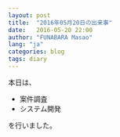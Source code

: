 ```yaml
---
layout: post
title:  "2016年05月20日の出来事"
date:   2016-05-20 22:00
author: "FUNABARA Masao"
lang: "ja"
categories: blog
tags: diary
---
```


本日は、

* 案件調査
* システム開発

を行いました。
